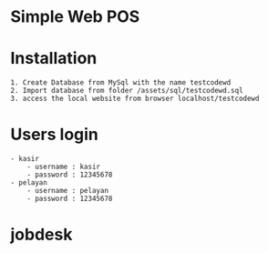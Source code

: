 # Simple Web POS

# Installation
	1. Create Database from MySql with the name testcodewd
	2. Import database from folder /assets/sql/testcodewd.sql
	3. access the local website from browser localhost/testcodewd
	
# Users login                       
	- kasir
		- username : kasir
		- password : 12345678
	- pelayan
		- username : pelayan
		- password : 12345678
		
# jobdesk
